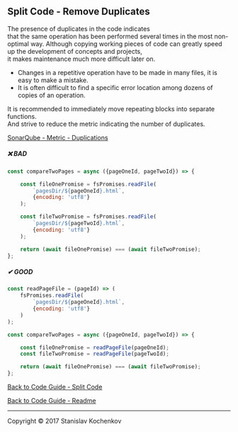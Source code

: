 ## Split Code - Remove Duplicates

The presence of duplicates in the code indicates  
that the same operation has been performed several times in the most non-optimal way.
Although copying working pieces of code can greatly speed up the development of concepts and projects,  
it makes maintenance much more difficult later on.

* Changes in a repetitive operation have to be made in many files, it is easy to make a mistake.
* It is often difficult to find a specific error location among dozens of copies of an operation.

It is recommended to immediately move repeating blocks into separate functions.  
And strive to reduce the metric indicating the number of duplicates.

[SonarQube - Metric - Duplications](https://docs.sonarqube.org/latest/user-guide/metric-definitions/#duplications)

##### ❌ BAD

```javascript
const compareTwoPages = async ({pageOneId, pageTwoId}) => {

    const fileOnePromise = fsPromises.readFile(
        `pagesDir/${pageOneId}.html`,
        {encoding: 'utf8'}
    );

    const fileTwoPromise = fsPromises.readFile(
        `pagesDir/${pageTwoId}.html`,
        {encoding: 'utf8'}
    );

    return (await fileOnePromise) === (await fileTwoPromise);
};
```

##### ✔ GOOD

```javascript
const readPageFile = (pageId) => (
    fsPromises.readFile(
        `pagesDir/${pageOneId}.html`,
        {encoding: 'utf8'}
    )
);

const compareTwoPages = async ({pageOneId, pageTwoId}) => {

    const fileOnePromise = readPageFile(pageOneId);
    const fileTwoPromise = readPageFile(pageTwoId);

    return (await fileOnePromise) === (await fileTwoPromise);
};
```

[Back to Code Guide - Split Code](https://github.com/UserBug/codeGuide/tree/v2/docs/splitCode/index.md)

[Back to Code Guide - Readme](https://github.com/UserBug/codeGuide/tree/v2)

---
Copyright © 2017 Stanislav Kochenkov 